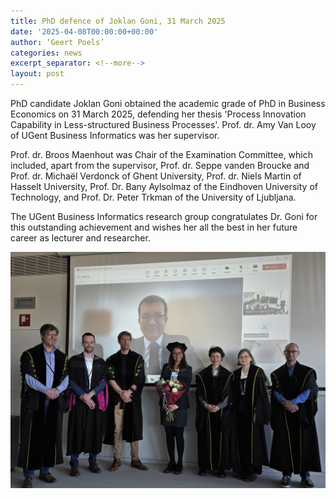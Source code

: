 ```yaml
---
title: PhD defence of Joklan Goni, 31 March 2025
date: '2025-04-08T00:00:00+00:00'
author: ‘Geert Poels’
categories: news
excerpt_separator: <!--more-->
layout: post
---
```

PhD candidate Joklan Goni obtained the academic grade of PhD in Business Economics on 31 March 2025, defending her thesis 'Process Innovation Capability in Less-structured Business Processes'. Prof. dr. Amy Van Looy of UGent Business Informatics was her supervisor. 

Prof. dr. Broos Maenhout was Chair of the Examination Committee, which included, apart from the supervisor, Prof. dr. Seppe vanden Broucke and Prof. dr. Michaël Verdonck of Ghent University, Prof. dr. Niels Martin of Hasselt University, Prof. Dr. Bany Aylsolmaz of the Eindhoven University of Technology, and Prof. Dr. Peter Trkman of the University of Ljubljana.

The UGent Business Informatics research group congratulates Dr. Goni for this outstanding achievement and wishes her all the best in her future career as lecturer and researcher.

![](/uploads/PhDJoklanGoni.jpg)
<!--more-->
